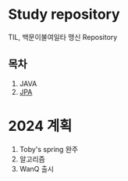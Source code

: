 # Study repository
TIL, 백문이불여일타 맹신 Repository
## 목차
1. JAVA
2. [JPA](https://github.com/oyatrij/my-study/tree/main/JPA/infrean-jpa-basic)

# 2024 계획
1. Toby's spring 완주
2. 알고리즘
3. WanQ 출시







